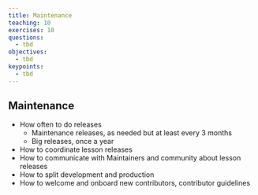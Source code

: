 ```yaml
---
title: Maintenance
teaching: 10
exercises: 10
questions:
  - tbd
objectives:
  - tbd
keypoints:
  - tbd
---
```


## Maintenance

- How often to do releases
  * Maintenance releases, as needed but at least every 3 months
  * Big releases, once a year
- How to coordinate lesson releases
- How to communicate with Maintainers and community about lesson releases
- How to split development and production
- How to welcome and onboard new contributors, contributor guidelines
